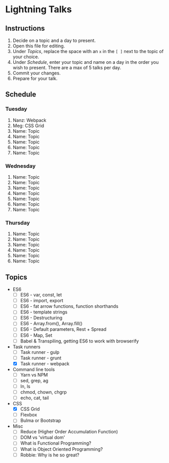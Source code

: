 # Lightning Talks

## Instructions

1. Decide on a topic and a day to present.
2. Open this file for editing.
3. Under _Topics_, replace the space with an `x` in the `[ ]` next to the topic of your choice.
4. Under _Schedule_, enter your topic and name on a day in the order you wish to present. There are a max of 5 talks per day.
5. Commit your changes.
6. Prepare for your talk.


## Schedule

### Tuesday

1. Nanz: Webpack
2. Meg: CSS Grid
3. Name: Topic
4. Name: Topic
5. Name: Topic
6. Name: Topic
7. Name: Topic


### Wednesday

1. Name: Topic
2. Name: Topic
3. Name: Topic
4. Name: Topic
5. Name: Topic
6. Name: Topic
7. Name: Topic


### Thursday

1. Name: Topic
2. Name: Topic
3. Name: Topic
4. Name: Topic
5. Name: Topic
6. Name: Topic


## Topics

* ES6
  * [ ] ES6 - var, const, let
  * [ ] ES6 - import, export
  * [ ] ES6 - fat arrow functions, function shorthands
  * [ ] ES6 - template strings
  * [ ] ES6 - Destructuring
  * [ ] ES6 - Array.from(), Array.fill()
  * [ ] ES6 - Default parameters, Rest + Spread
  * [ ] ES6 - Map, Set
  * [ ] Babel & Transpiling, getting ES6 to work with browserify

* Task runners
  * [ ] Task runner - gulp
  * [ ] Task runner - grunt
  * [x] Task runner - webpack

* Command line tools
  * [ ] Yarn vs NPM
  * [ ] sed, grep, ag
  * [ ] ln, ls
  * [ ] chmod, chown, chgrp
  * [ ] echo, cat, tail

* CSS
  * [x] CSS Grid
  * [ ] Flexbox
  * [ ] Bulma or Bootstrap

* Misc
  * [ ] Reduce (Higher Order Accumulation Function)
  * [ ] DOM vs 'virtual dom'
  * [ ] What is Functional Programming?
  * [ ] What is Object Oriented Programming?
  * [ ] Robbie: Why is he so great?
